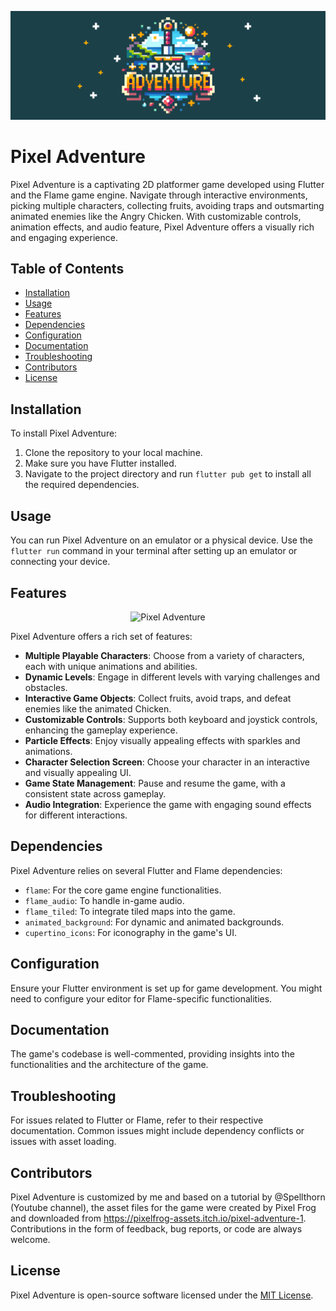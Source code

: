 ![Pixel Adventure Banner](assets/images/HUD/pixel_adventure_banner.png)

# Pixel Adventure

Pixel Adventure is a captivating 2D platformer game developed using Flutter and the Flame game engine. Navigate through interactive environments, picking multiple characters, collecting fruits, avoiding traps and outsmarting animated enemies like the Angry Chicken. With customizable controls, animation effects, and audio feature, Pixel Adventure offers a visually rich and engaging experience.

## Table of Contents

- [Installation](#installation)
- [Usage](#usage)
- [Features](#features)
- [Dependencies](#dependencies)
- [Configuration](#configuration)
- [Documentation](#documentation)
- [Troubleshooting](#troubleshooting)
- [Contributors](#contributors)
- [License](#license)

## Installation

To install Pixel Adventure:

1. Clone the repository to your local machine.
2. Make sure you have Flutter installed.
3. Navigate to the project directory and run `flutter pub get` to install all the required dependencies.

## Usage

You can run Pixel Adventure on an emulator or a physical device. Use the `flutter run` command in your terminal after setting up an emulator or connecting your device.

## Features

<p align="center">
  <img src="assets/images/HUD/pixel_adventure_frame.gif" alt="Pixel Adventure">
</p>

Pixel Adventure offers a rich set of features:

- **Multiple Playable Characters**: Choose from a variety of characters, each with unique animations and abilities.
- **Dynamic Levels**: Engage in different levels with varying challenges and obstacles.
- **Interactive Game Objects**: Collect fruits, avoid traps, and defeat enemies like the animated Chicken.
- **Customizable Controls**: Supports both keyboard and joystick controls, enhancing the gameplay experience.
- **Particle Effects**: Enjoy visually appealing effects with sparkles and animations.
- **Character Selection Screen**: Choose your character in an interactive and visually appealing UI.
- **Game State Management**: Pause and resume the game, with a consistent state across gameplay.
- **Audio Integration**: Experience the game with engaging sound effects for different interactions.

## Dependencies

Pixel Adventure relies on several Flutter and Flame dependencies:

- `flame`: For the core game engine functionalities.
- `flame_audio`: To handle in-game audio.
- `flame_tiled`: To integrate tiled maps into the game.
- `animated_background`: For dynamic and animated backgrounds.
- `cupertino_icons`: For iconography in the game's UI.

## Configuration

Ensure your Flutter environment is set up for game development. You might need to configure your editor for Flame-specific functionalities.

## Documentation

The game's codebase is well-commented, providing insights into the functionalities and the architecture of the game.

## Troubleshooting

For issues related to Flutter or Flame, refer to their respective documentation. Common issues might include dependency conflicts or issues with asset loading.

## Contributors

Pixel Adventure is customized by me and based on a tutorial by @Spellthorn (Youtube channel), the asset files for the game were created by Pixel Frog and downloaded from https://pixelfrog-assets.itch.io/pixel-adventure-1. Contributions in the form of feedback, bug reports, or code are always welcome.

## License

Pixel Adventure is open-source software licensed under the [MIT License](https://opensource.org/licenses/MIT).
